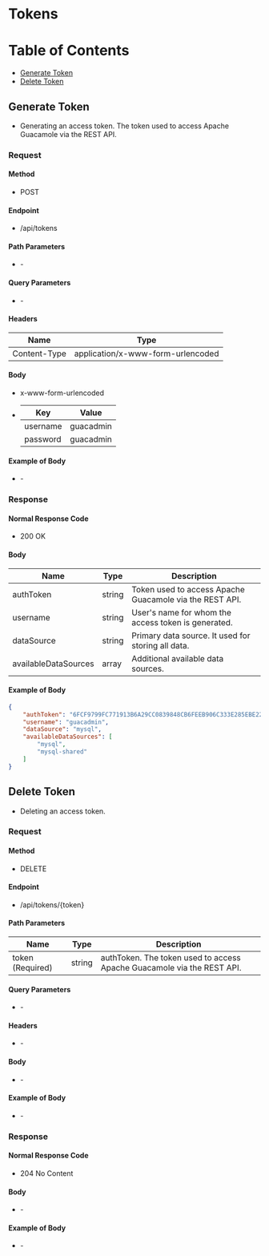 # Tokens

# Table of Contents
- [Generate Token](#generate-token)
- [Delete Token](#delete-token)

## Generate Token
- Generating an access token. The token used to access Apache Guacamole via the REST API.

### Request

#### Method
- POST

#### Endpoint
- /api/tokens

#### Path Parameters
- \-

#### Query Parameters
- \-

#### Headers
| Name         | Type                              |
| ------------ | --------------------------------- | 
| Content-Type | application/x-www-form-urlencoded |

#### Body
- x-www-form-urlencoded

- | Key         | Value       |
  | ----------- | ----------- |
  | username    | guacadmin   |
  | password    | guacadmin   |

#### Example of Body
- \-

### Response

#### Normal Response Code
- 200 OK

#### Body
| Name                 | Type        | Description                                             |
| -------------------- | ----------- | ------------------------------------------------------- |
| authToken            | string      | Token used to access Apache Guacamole via the REST API. |
| username             | string      | User's name for whom the access token is generated.     |
| dataSource           | string      | Primary data source. It used for storing all data.      |
| availableDataSources | array       | Additional available data sources.                      |

#### Example of Body
```json
{
    "authToken": "6FCF9799FC771913B6A29CC0839848CB6FEEB906C333E285EBE221B240DD1222",
    "username": "guacadmin",
    "dataSource": "mysql",
    "availableDataSources": [
        "mysql",
        "mysql-shared"
    ]
}
```
## Delete Token
- Deleting an access token.

### Request

#### Method
- DELETE

#### Endpoint
- /api/tokens/{token}

#### Path Parameters
| Name                 | Type        | Description                                                            |
| -------------------- | ----------- | ---------------------------------------------------------------------- |
| token (Required)     | string      | authToken. The token used to access Apache Guacamole via the REST API. |

#### Query Parameters
- \-

#### Headers
- \-

#### Body
- \-

#### Example of Body
- \-

### Response

#### Normal Response Code
- 204 No Content

#### Body
- \-

#### Example of Body
- \-